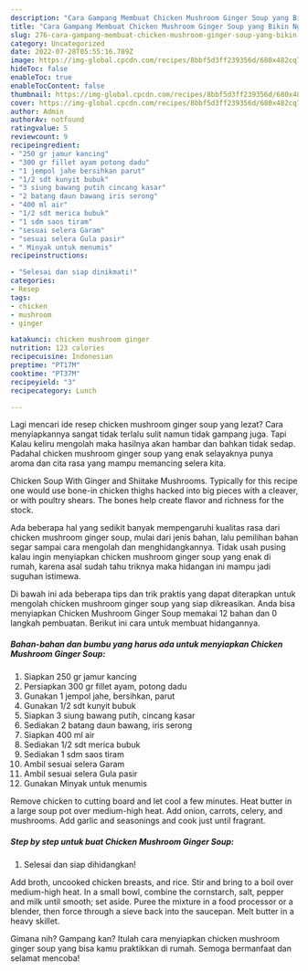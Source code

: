 ```yaml
---
description: "Cara Gampang Membuat Chicken Mushroom Ginger Soup yang Bikin Ngiler, Buat Buka Puasa Lezat"
title: "Cara Gampang Membuat Chicken Mushroom Ginger Soup yang Bikin Ngiler, Buat Buka Puasa Lezat"
slug: 276-cara-gampang-membuat-chicken-mushroom-ginger-soup-yang-bikin-ngiler-buat-buka-puasa-lezat
category: Uncategorized
date: 2022-07-28T05:55:16.789Z
image: https://img-global.cpcdn.com/recipes/8bbf5d3ff239356d/680x482cq70/chicken-mushroom-ginger-soup-foto-resep-utama.jpg
hideToc: false
enableToc: true
enableTocContent: false
thumbnail: https://img-global.cpcdn.com/recipes/8bbf5d3ff239356d/680x482cq70/chicken-mushroom-ginger-soup-foto-resep-utama.jpg
cover: https://img-global.cpcdn.com/recipes/8bbf5d3ff239356d/680x482cq70/chicken-mushroom-ginger-soup-foto-resep-utama.jpg
author: Admin
authorAv: notfound
ratingvalue: 5
reviewcount: 9
recipeingredient:
- "250 gr jamur kancing"
- "300 gr fillet ayam potong dadu"
- "1 jempol jahe bersihkan parut"
- "1/2 sdt kunyit bubuk"
- "3 siung bawang putih cincang kasar"
- "2 batang daun bawang iris serong"
- "400 ml air"
- "1/2 sdt merica bubuk"
- "1 sdm saos tiram"
- "sesuai selera Garam"
- "sesuai selera Gula pasir"
- " Minyak untuk menumis"
recipeinstructions:

- "Selesai dan siap dinikmati!"
categories:
- Resep
tags:
- chicken
- mushroom
- ginger

katakunci: chicken mushroom ginger 
nutrition: 123 calories
recipecuisine: Indonesian
preptime: "PT17M"
cooktime: "PT37M"
recipeyield: "3"
recipecategory: Lunch

---
```



Lagi mencari ide resep chicken mushroom ginger soup yang lezat? Cara menyiapkannya sangat tidak terlalu sulit namun tidak gampang juga. Tapi Kalau keliru mengolah maka hasilnya akan hambar dan bahkan tidak sedap. Padahal chicken mushroom ginger soup yang enak selayaknya punya aroma dan cita rasa yang mampu memancing selera kita.


Chicken Soup With Ginger and Shiitake Mushrooms. Typically for this recipe one would use bone-in chicken thighs hacked into big pieces with a cleaver, or with poultry shears. The bones help create flavor and richness for the stock.

Ada beberapa hal yang sedikit banyak mempengaruhi kualitas rasa dari chicken mushroom ginger soup, mulai dari jenis bahan, lalu pemilihan bahan segar sampai cara mengolah dan menghidangkannya. Tidak usah pusing kalau ingin menyiapkan chicken mushroom ginger soup yang enak di rumah, karena asal sudah tahu triknya maka hidangan ini mampu jadi suguhan istimewa.


Di bawah ini ada beberapa tips dan trik praktis yang dapat diterapkan untuk mengolah chicken mushroom ginger soup yang siap dikreasikan. Anda bisa menyiapkan Chicken Mushroom Ginger Soup memakai 12 bahan dan 0 langkah pembuatan. Berikut ini cara untuk membuat hidangannya.

<!--inarticleads1-->

##### Bahan-bahan dan bumbu yang harus ada untuk menyiapkan Chicken Mushroom Ginger Soup:

1. Siapkan 250 gr jamur kancing
1. Persiapkan 300 gr fillet ayam, potong dadu
1. Gunakan 1 jempol jahe, bersihkan, parut
1. Gunakan 1/2 sdt kunyit bubuk
1. Siapkan 3 siung bawang putih, cincang kasar
1. Sediakan 2 batang daun bawang, iris serong
1. Siapkan 400 ml air
1. Sediakan 1/2 sdt merica bubuk
1. Sediakan 1 sdm saos tiram
1. Ambil sesuai selera Garam
1. Ambil sesuai selera Gula pasir
1. Gunakan  Minyak untuk menumis


Remove chicken to cutting board and let cool a few minutes. Heat butter in a large soup pot over medium-high heat. Add onion, carrots, celery, and mushrooms. Add garlic and seasonings and cook just until fragrant. 

<!--inarticleads2-->

##### Step by step untuk buat Chicken Mushroom Ginger Soup:


1. Selesai dan siap dihidangkan!

Add broth, uncooked chicken breasts, and rice. Stir and bring to a boil over medium-high heat. In a small bowl, combine the cornstarch, salt, pepper and milk until smooth; set aside. Puree the mixture in a food processor or a blender, then force through a sieve back into the saucepan. Melt butter in a heavy skillet. 

Gimana nih? Gampang kan? Itulah cara menyiapkan chicken mushroom ginger soup yang bisa kamu praktikkan di rumah. Semoga bermanfaat dan selamat mencoba!
